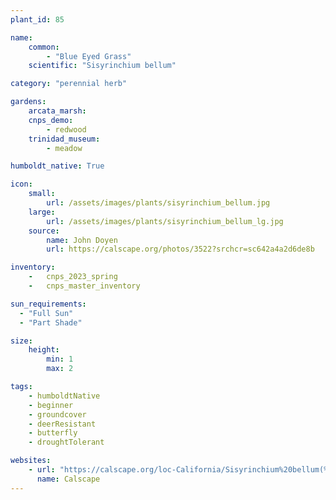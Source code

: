 ```yaml
---
plant_id: 85

name: 
    common: 
        - "Blue Eyed Grass"    
    scientific: "Sisyrinchium bellum"  

category: "perennial herb"

gardens: 
    arcata_marsh:
    cnps_demo:
        - redwood
    trinidad_museum:
        - meadow

humboldt_native: True

icon: 
    small: 
        url: /assets/images/plants/sisyrinchium_bellum.jpg
    large: 
        url: /assets/images/plants/sisyrinchium_bellum_lg.jpg 
    source: 
        name: John Doyen 
        url: https://calscape.org/photos/3522?srchcr=sc642a4a2d6de8b

inventory: 
    -   cnps_2023_spring
    -   cnps_master_inventory

sun_requirements:
  - "Full Sun"
  - "Part Shade"

size:
    height: 
        min: 1
        max: 2

tags:
    - humboldtNative
    - beginner
    - groundcover
    - deerResistant
    - butterfly
    - droughtTolerant

websites: 
    - url: "https://calscape.org/loc-California/Sisyrinchium%20bellum(%20)"
      name: Calscape
---
```


